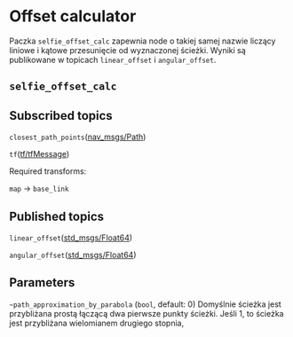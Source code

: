 
# Offset calculator
Paczka `selfie_offset_calc` zapewnia node o takiej samej nazwie liczący liniowe i kątowe przesunięcie od wyznaczonej ścieżki. Wyniki są publikowane w topicach `linear_offset` i `angular_offset`.

## `selfie_offset_calc`

## Subscribed topics
`closest_path_points`([nav_msgs/Path](docs.ros.org/melodic/api/nav_msgs/html/msg/Path.html))

`tf`([tf/tfMessage](http://docs.ros.org/melodic/api/tf/html/msg/tfMessage.html))

Required transforms:

`map` -> `base_link`
## Published topics
`linear_offset`([std_msgs/Float64](http://docs.ros.org/api/std_msgs/html/msg/Float32.html))

`angular_offset`([std_msgs/Float64](http://docs.ros.org/api/std_msgs/html/msg/Float32.html))

## Parameters
`~path_approximation_by_parabola` (`bool`, default: 0) Domyślnie ścieżka jest przybliżana prostą łączącą dwa pierwsze punkty ścieżki. Jeśli 1, to ścieżka jest przybliżana wielomianem drugiego stopnia,
